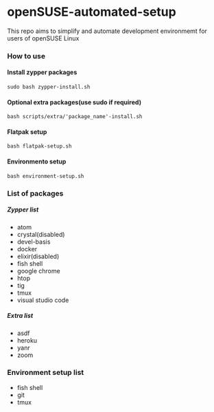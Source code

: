 # openSUSE-automated-setup
This repo aims to simplify and automate development environmemt for users of openSUSE Linux

### How to use

#### Install zypper packages
```
sudo bash zypper-install.sh
```

#### Optional extra packages(use sudo if required)
```
bash scripts/extra/'package_name'-install.sh
```

#### Flatpak setup
```
bash flatpak-setup.sh
```

#### Environmento setup
```
bash environment-setup.sh
```

### List of packages

##### Zypper list
* atom
* crystal(disabled)
* devel-basis
* docker
* elixir(disabled)
* fish shell
* google chrome
* htop
* tig
* tmux
* visual studio code

##### Extra list
* asdf
* heroku
* yanr
* zoom

### Environment setup list
* fish shell
* git
* tmux
